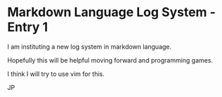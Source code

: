 # Markdown Language Log System - Entry 1

I am instituting a new log system in markdown language.

Hopefully this will be helpful moving forward and programming games.

I think I will try to use vim for this.

JP


